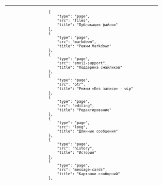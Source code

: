 ***

                        {
                            "type": "page",
                            "src": "files",
                            "title": "Публикация файлов"
                        },
                        {
                            "type": "page",
                            "src": "markdown",
                            "title": "Режим Markdown"
                        },
                        {
                            "type": "page",
                            "src": "emoji-support",
                            "title": "Поддержка смайликов"
                        },
                        {
                            "type": "page",
                            "src": "otr",
                            "title": "Режим «Без записи» - wip"
                        },
                        {
                            "type": "page",
                            "src": "editing",
                            "title": "Редактирование"
                        },
                        {
                            "type": "page",
                            "src": "long",
                            "title": "Длинные сообщения"
                        },
                        {
                            "type": "page",
                            "src": "history",
                            "title": "История"
                        },
                        {
                            "type": "page",
                            "src": "message-cards",
                            "title": "Карточки сообщений"
                        },
